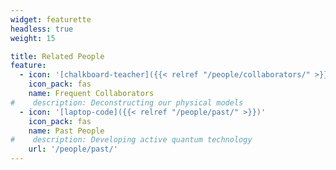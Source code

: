 ```yaml
---
widget: featurette
headless: true
weight: 15

title: Related People
feature:
  - icon: '[chalkboard-teacher]({{< relref "/people/collaborators/" >}})'
    icon_pack: fas
    name: Frequent Collaborators
#    description: Deconstructing our physical models
  - icon: '[laptop-code]({{< relref "/people/past/" >}})'
    icon_pack: fas
    name: Past People
#    description: Developing active quantum technology
    url: '/people/past/'
---
```

